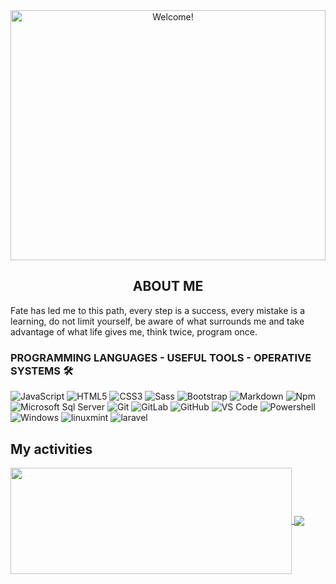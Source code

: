 <div align="center">
<img src="https://s9.gifyu.com/images/6128714e6dd17775040600.gif" alt="Welcome!" width="100%" height="400px"/>
</div>
<div align="center">
<h2>ABOUT ME</h2>
</div>

<div align="left">
<p>Fate has led me to this path, every step is a success, every mistake is a learning, do not limit yourself, be aware of what surrounds me and take advantage of what life gives me, think twice, program once.</p>
</div>

### PROGRAMMING LANGUAGES - USEFUL TOOLS - OPERATIVE SYSTEMS 🛠 
![JavaScript](https://img.shields.io/badge/-JavaScript-%23F7DF1C?style=flat-square&logo=javascript&logoColor=000000&labelColor=%23F7DF1C&color=%23FFCE5A)
![HTML5](https://img.shields.io/badge/-HTML5-%23E44D27?style=flat-square&logo=html5&logoColor=ffffff)
![CSS3](https://img.shields.io/badge/-CSS3-%231572B6?style=flat-square&logo=css3)
![Sass](https://img.shields.io/badge/-Sass-%23CC6699?style=flat-square&logo=sass&logoColor=ffffff)
![Bootstrap](https://img.shields.io/badge/-Bootstrap-563D7C?style=flat-square&logo=Bootstrap)
![Markdown](https://img.shields.io/badge/-Markdown-000000?style=flat-square&logo=markdown)
![Npm](https://img.shields.io/badge/-npm-CB3837?style=flat-square&logo=npm)
![Microsoft Sql Server](https://img.shields.io/badge/-Sql%20Server-CC2927?style=flat-square&logo=microsoft-sql-server&logoColor=ffffff)
![Git](https://img.shields.io/badge/-Git-%23F05032?style=flat-square&logo=git&logoColor=%23ffffff)
![GitLab](https://img.shields.io/badge/-GitLab-FCA121?style=flat-square&logo=gitlab)
![GitHub](https://img.shields.io/badge/-GitHub-181717?style=flat-square&logo=github)
![VS Code](http://img.shields.io/badge/-VS%20Code-007ACC?style=flat-square&logo=visual-studio-code&logoColor=ffffff)
![Powershell](http://img.shields.io/badge/-Powershell-5391FE?style=flat-square&logo=powershell&logoColor=ffffff)
![Windows](http://img.shields.io/badge/-Windows-0078D6?style=flat-square&logo=windows&logoColor=ffffff)
![linuxmint](https://img.shields.io/badge/linux-mint-green?style=flat-square&logo=linux&logoColor=ffffff)
![laravel](https://img.shields.io/badge/laravel-8.0-red?style=flat-square&logo=laravel&logoColor=ffffff)

## My activities

<a href="https://github.com/toninow/github-readme-stats">
  <img width=450 height=170 align="center" src="https://github-readme-stats.vercel.app/api?username=toninow&theme=midnight-purple&show_icons=true&bg_color=0D1117&hide_border=true" />
</a>
<a href="https://github.com/toninow/github-readme-stats">
  <img align="center" src="https://github-readme-stats.vercel.app/api/top-langs/?username=toninow&theme=midnight-purple&layout=compact&bg_color=0D1117&hide_border=true" />
</a>
